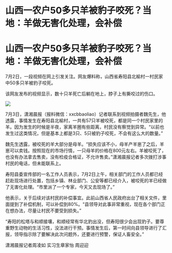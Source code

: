 # 山西一农户50多只羊被豹子咬死？当地：羊做无害化处理，会补偿

# 山西一农户50多只羊被豹子咬死？当地：羊做无害化处理，会补偿

7月2日，一段视频在网上引发关注。网友爆料称，山西省寿阳县北榆村一村民家中50多只羊被豹子咬死。

该网友发布的视频显示，数十只羊死亡后躺在地上，脖子上有撕咬过的伤口。

![](https://inews.gtimg.com/om_bt/Oci9mTi360JiU4T51OwnN7Sb6_7E1B1rPgy5YHyo9uJt8AA/1000)

7月3日，潇湘晨报（报料微信：xxcbbaoliao）记者联系到视频拍摄者魏先生，他透露，事情发生在寿阳县北榆村，一共有57只羊被咬死，都是同一个村民家里的羊。因为发生的时候是半夜，家离羊圈有些距离，村民没有察觉到异常。“以前也发生过这类情况，但是基本上都是3只、5只被豹子咬死，不会有这么大的数量。”

魏先生透露，被咬死的羊大部分是母羊。“损失应该不小，母羊产羊崽了之后，羊崽可以卖钱。按照现在的市场行情，一只母羊的价格在800元左右。羊被咬死了，也没有办法拿去售卖，没有检疫合格证，不允许售卖。”潇湘晨报记者多次拨打涉事村民的电话，但未能联系上。

寿阳县委宣传部的一名工作人员表示，7月2日上午，相关部门的工作人员都已经赶赴现场进行处置，包括乡镇、林业部门、公安等都已经介入，被咬死的羊已经做了无害化处理。“市里派了一个专家，今天又去现场了。”

他表示，关于后续对该村民的补偿事宜。此前山西省人民政府出台了相关文件，里面提到了补偿机制，可以补偿到80%。“县领导对此事非常重视，现在各个部门正在想办法，尽量让村民不要受到损失。”

“寿阳的松塔与和顺接壤，和顺经常有华北豹出没，但寿阳很少会出现豹子。要尊重野生动物的生活习性，没法进行干预。事情发生后，第一时间向县领导进行了汇报，领导指示除了要解决此次问题外，还要进行预警，保证人畜安全。”

潇湘晨报记者周凌如 实习生章家怡 周迎迎


